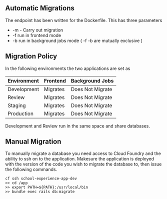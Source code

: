## Automatic Migrations
The endpoint has been written for the Dockerfile. This has three parameters

- -m - Carry out migration
- -f run in frontend mode
- -b run in background jobs mode
( -f -b are mutually exclusive )

## Migration Policy
In the following environments the two applications are set as

|Environment	|Frontend	|Background Jobs|
|-------------|---------|---------------|
|Development	|Migrates|	Does Not Migrate|
|Review	      |Migrates| 	Does Not Migrate|
|Staging      |	Migrates|	Does Not Migrate|
|Production   |	Migrates|	Does Not Migrate|

Development and Review run in the same space and share databases.

## Manual Migration
To manually migrate a database you need access to Cloud Foundry and the ability to ssh on to the application. Makesure the application is deployed
with the version of the code you wish to migrate the database to, then issue the following commands.

```
cf ssh school-experience-app-dev
>> cd /app
>> export PATH=${PATH}:/usr/local/bin
>> bundle exec rails db:migrate
```
